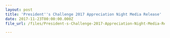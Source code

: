 ```yaml
---
layout: post
title: 'President''s Challenge 2017 Appreciation Night Media Release'
date: 2017-11-23T00:00:00.000Z
file_url: /files/President-s-Challenge-2017-Appreciation-Night-Media-Release-2017-11-23.pdf

---
```



